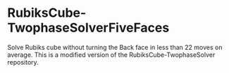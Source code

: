 # RubiksCube-TwophaseSolverFiveFaces
Solve Rubiks cube without turning the Back face in less than 22 moves on average. This is a modified version of the RubiksCube-TwophaseSolver repository.
